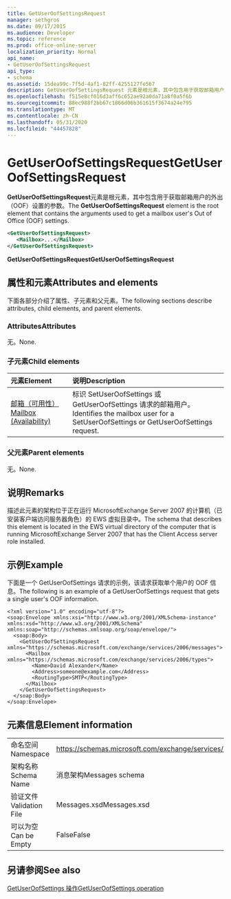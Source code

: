 ```yaml
---
title: GetUserOofSettingsRequest
manager: sethgros
ms.date: 09/17/2015
ms.audience: Developer
ms.topic: reference
ms.prod: office-online-server
localization_priority: Normal
api_name:
- GetUserOofSettingsRequest
api_type:
- schema
ms.assetid: 15dea99c-7f5d-4af1-82ff-4255127fe567
description: GetUserOofSettingsRequest 元素是根元素，其中包含用于获取邮箱用户的外出（OOF）设置的参数。
ms.openlocfilehash: f515e8cf016d3aff6c652ae92a0da71a8f0a5f6b
ms.sourcegitcommit: 88ec988f2bb67c1866d06b361615f3674a24e795
ms.translationtype: MT
ms.contentlocale: zh-CN
ms.lasthandoff: 05/31/2020
ms.locfileid: "44457828"
---
```

# <a name="getuseroofsettingsrequest"></a><span data-ttu-id="780eb-103">GetUserOofSettingsRequest</span><span class="sxs-lookup"><span data-stu-id="780eb-103">GetUserOofSettingsRequest</span></span>

<span data-ttu-id="780eb-104">**GetUserOofSettingsRequest**元素是根元素，其中包含用于获取邮箱用户的外出（OOF）设置的参数。</span><span class="sxs-lookup"><span data-stu-id="780eb-104">The **GetUserOofSettingsRequest** element is the root element that contains the arguments used to get a mailbox user's Out of Office (OOF) settings.</span></span> 
  
```xml
<GetUserOofSettingsRequest>
   <Mailbox>...</Mailbox>
</GetUserOofSettingsRequest>
```

 <span data-ttu-id="780eb-105">**GetUserOofSettingsRequest**</span><span class="sxs-lookup"><span data-stu-id="780eb-105">**GetUserOofSettingsRequest**</span></span>
## <a name="attributes-and-elements"></a><span data-ttu-id="780eb-106">属性和元素</span><span class="sxs-lookup"><span data-stu-id="780eb-106">Attributes and elements</span></span>

<span data-ttu-id="780eb-107">下面各部分介绍了属性、子元素和父元素。</span><span class="sxs-lookup"><span data-stu-id="780eb-107">The following sections describe attributes, child elements, and parent elements.</span></span>
  
### <a name="attributes"></a><span data-ttu-id="780eb-108">Attributes</span><span class="sxs-lookup"><span data-stu-id="780eb-108">Attributes</span></span>

<span data-ttu-id="780eb-109">无。</span><span class="sxs-lookup"><span data-stu-id="780eb-109">None.</span></span>
  
### <a name="child-elements"></a><span data-ttu-id="780eb-110">子元素</span><span class="sxs-lookup"><span data-stu-id="780eb-110">Child elements</span></span>

|<span data-ttu-id="780eb-111">**元素**</span><span class="sxs-lookup"><span data-stu-id="780eb-111">**Element**</span></span>|<span data-ttu-id="780eb-112">**说明**</span><span class="sxs-lookup"><span data-stu-id="780eb-112">**Description**</span></span>|
|:-----|:-----|
|[<span data-ttu-id="780eb-113">邮箱（可用性）</span><span class="sxs-lookup"><span data-stu-id="780eb-113">Mailbox (Availability)</span></span>](mailbox-availability.md) <br/> |<span data-ttu-id="780eb-114">标识 SetUserOofSettings 或 GetUserOofSettings 请求的邮箱用户。</span><span class="sxs-lookup"><span data-stu-id="780eb-114">Identifies the mailbox user for a SetUserOofSettings or GetUserOofSettings request.</span></span>  <br/> |
   
### <a name="parent-elements"></a><span data-ttu-id="780eb-115">父元素</span><span class="sxs-lookup"><span data-stu-id="780eb-115">Parent elements</span></span>

<span data-ttu-id="780eb-116">无。</span><span class="sxs-lookup"><span data-stu-id="780eb-116">None.</span></span>
  
## <a name="remarks"></a><span data-ttu-id="780eb-117">说明</span><span class="sxs-lookup"><span data-stu-id="780eb-117">Remarks</span></span>

<span data-ttu-id="780eb-118">描述此元素的架构位于正在运行 MicrosoftExchange Server 2007 的计算机（已安装客户端访问服务器角色）的 EWS 虚拟目录中。</span><span class="sxs-lookup"><span data-stu-id="780eb-118">The schema that describes this element is located in the EWS virtual directory of the computer that is running MicrosoftExchange Server 2007 that has the Client Access server role installed.</span></span>
  
## <a name="example"></a><span data-ttu-id="780eb-119">示例</span><span class="sxs-lookup"><span data-stu-id="780eb-119">Example</span></span>

<span data-ttu-id="780eb-120">下面是一个 GetUserOofSettings 请求的示例，该请求获取单个用户的 OOF 信息。</span><span class="sxs-lookup"><span data-stu-id="780eb-120">The following is an example of a GetUserOofSettings request that gets a single user's OOF information.</span></span>
  
```
<?xml version="1.0" encoding="utf-8"?>
<soap:Envelope xmlns:xsi="http://www.w3.org/2001/XMLSchema-instance" xmlns:xsd="http://www.w3.org/2001/XMLSchema" xmlns:soap="http://schemas.xmlsoap.org/soap/envelope/">
  <soap:Body>
    <GetUserOofSettingsRequest xmlns="https://schemas.microsoft.com/exchange/services/2006/messages">
      <Mailbox xmlns="https://schemas.microsoft.com/exchange/services/2006/types">
        <Name>David Alexander</Name>
        <Address>someone@example.com</Address>
        <RoutingType>SMTP</RoutingType>
      </Mailbox>
    </GetUserOofSettingsRequest>
  </soap:Body>
</soap:Envelope>
```

## <a name="element-information"></a><span data-ttu-id="780eb-121">元素信息</span><span class="sxs-lookup"><span data-stu-id="780eb-121">Element information</span></span>

|||
|:-----|:-----|
|<span data-ttu-id="780eb-122">命名空间</span><span class="sxs-lookup"><span data-stu-id="780eb-122">Namespace</span></span>  <br/> |https://schemas.microsoft.com/exchange/services/2006/messages  <br/> |
|<span data-ttu-id="780eb-123">架构名称</span><span class="sxs-lookup"><span data-stu-id="780eb-123">Schema Name</span></span>  <br/> |<span data-ttu-id="780eb-124">消息架构</span><span class="sxs-lookup"><span data-stu-id="780eb-124">Messages schema</span></span>  <br/> |
|<span data-ttu-id="780eb-125">验证文件</span><span class="sxs-lookup"><span data-stu-id="780eb-125">Validation File</span></span>  <br/> |<span data-ttu-id="780eb-126">Messages.xsd</span><span class="sxs-lookup"><span data-stu-id="780eb-126">Messages.xsd</span></span>  <br/> |
|<span data-ttu-id="780eb-127">可以为空</span><span class="sxs-lookup"><span data-stu-id="780eb-127">Can be Empty</span></span>  <br/> |<span data-ttu-id="780eb-128">False</span><span class="sxs-lookup"><span data-stu-id="780eb-128">False</span></span>  <br/> |
   
## <a name="see-also"></a><span data-ttu-id="780eb-129">另请参阅</span><span class="sxs-lookup"><span data-stu-id="780eb-129">See also</span></span>



[<span data-ttu-id="780eb-130">GetUserOofSettings 操作</span><span class="sxs-lookup"><span data-stu-id="780eb-130">GetUserOofSettings operation</span></span>](getuseroofsettings-operation.md)

